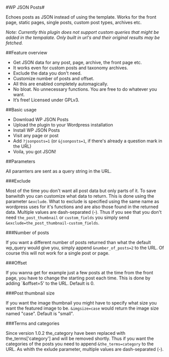 #WP JSON Posts#

Echoes posts as JSON instead of using the template. 
Works for the front page, static pages, single posts, custom post types, archives etc.

_Note: Currently this plugin does not support custom queries that might be added in the tempalate. 
Only built in url's and their original results may be fetched._

##Feature overview

* Get JSON data for any post, page, archive, the front page etc.
* It works even for custom posts and taxonomy archives.
* Exclude the data you don't need.
* Customize number of posts and offset.
* All this are enabled completely automagically.
* No bloat. No unnecessary functions. You are free to do whatever you want.
* It’s free! Licensed under GPLv3.

##Basic usage

* Download WP JSON Posts
* Upload the plugin to your Wordpress installation
* Install WP JSON Posts
* Visit any page or post
* Add `?jsonposts=1` (or `&jsonposts=1`, if there's already a question mark in the URL)
* Voila, you got JSON!

##Parameters

All paramters are sent as a query string in the URL.

###Exclude

Most of the time you don't want all post data but only parts of it.
To save banwitdh you can customize what data to return. This is done using the parameter `&exclude`.
What to exclude is specified using the same name as wordpress uses for it's functions and are also
those found in the returned data. Multiple values are dash-separated (-). 
Thus if you see that you don't need `the_post_thumbnail` or `custom_fields` you simply send 
`&exclude=the_post_thumbnail-custom_fields`.

###Number of posts

If you want a different number of posts returned than what the default wp_query would give you,
simply append `&number_of_posts=2` to the URL. Of course this will not work for a single post or page.

###Offset

If you wanna get for example just a few posts at the time from the front page, you have to change the
starting post each time. This is done by adding `&offset=5' to the URL. Default is 0.

###Post thumbnail size

If you want the image thumbnail you might have to specify what size you want the featured image to be. 
`&imgsize=case` would return the image size named "case". Default is "small".

###Terms and categories

Since version 1.0.2 the_category have been replaced with the_terms['category'] and will be removed shortly.
Thus if you want the categories of the posts you need to append `&the_terms=category` to the URL.
As whith the exlude parameter, multiple values are dash-separated (-). 